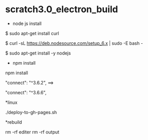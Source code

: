 # scratch3.0_electron_build

* node js install

$ sudo apt-get install curl

$ curl -sL https://deb.nodesource.com/setup_6.x | sudo -E bash -

$ sudo apt-get install -y nodejs


* npm install

npm install

"connect": "^3.6.2", ==> 

"connect": "^3.6.6",

*linux


./deploy-to-gh-pages.sh


*rebuild

rm -rf editer
rm -rf output
